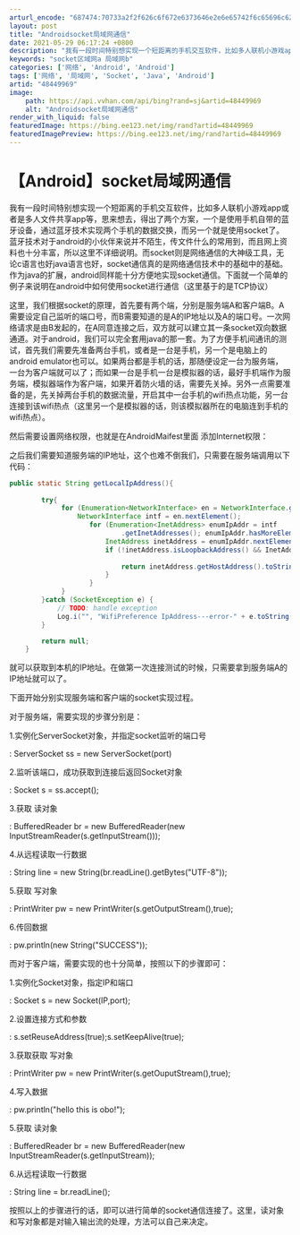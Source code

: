 ```yaml
---
arturl_encode: "687474:70733a2f2f626c6f672e6373646e2e6e65742f6c65696c6261:2f61727469636c652f64657461696c732f3438343439393639"
layout: post
title: "Androidsocket局域网通信"
date: 2021-05-29 06:17:24 +0800
description: "我有一段时间特别想实现一个短距离的手机交互软件，比如多人联机小游戏app或者是多人文件共享app等，"
keywords: "socket区域网a 局域网b"
categories: ['网络', 'Android', 'Android']
tags: ['网络', '局域网', 'Socket', 'Java', 'Android']
artid: "48449969"
image:
    path: https://api.vvhan.com/api/bing?rand=sj&artid=48449969
    alt: "Androidsocket局域网通信"
render_with_liquid: false
featuredImage: https://bing.ee123.net/img/rand?artid=48449969
featuredImagePreview: https://bing.ee123.net/img/rand?artid=48449969
---
```


# 【Android】socket局域网通信

我有一段时间特别想实现一个短距离的手机交互软件，比如多人联机小游戏app或者是多人文件共享app等，思来想去，得出了两个方案，一个是使用手机自带的蓝牙设备，通过蓝牙技术实现两个手机的数据交换，而另一个就是使用socket了。蓝牙技术对于android的小伙伴来说并不陌生，传文件什么的常用到，而且网上资料也十分丰富，所以这里不详细说明。而socket则是网络通信的大神级工具，无论c语言也好java语言也好，socket通信真的是网络通信技术中的基础中的基础。作为java的扩展，android同样能十分方便地实现socket通信。下面就一个简单的例子来说明在android中如何使用socket进行通信（这里基于的是TCP协议）

这里，我们根据socket的原理，首先要有两个端，分别是服务端A和客户端B。A需要设定自己监听的端口号，而B需要知道的是A的IP地址以及A的端口号。一次网络请求是由B发起的，在A同意连接之后，双方就可以建立其一条socket双向数据通道。对于android，我们可以完全套用java的那一套。为了方便手机间通讯的测试，首先我们需要先准备两台手机，或者是一台是手机，另一个是电脑上的android emulator也可以。如果两台都是手机的话，那随便设定一台为服务端，一台为客户端就可以了；而如果一台是手机一台是模拟器的话，最好手机端作为服务端，模拟器端作为客户端，如果开着防火墙的话，需要先关掉。另外一点需要准备的是，先关掉两台手机的数据流量，开启其中一台手机的wifi热点功能，另一台连接到该wifi热点（这里另一个是模拟器的话，则该模拟器所在的电脑连到手机的wifi热点）。

然后需要设置网络权限，也就是在AndroidMaifest里面
添加Internet权限：

<uses-permission android:name="android.permission.INTERNET"/>

之后我们需要知道服务端的IP地址，这个也难不倒我们，只需要在服务端调用以下代码：

```java
public static String getLocalIpAddress(){ 
        
        try{ 
             for (Enumeration<NetworkInterface> en = NetworkInterface.getNetworkInterfaces(); en.hasMoreElements();) { 
                 NetworkInterface intf = en.nextElement();   
                    for (Enumeration<InetAddress> enumIpAddr = intf   
                            .getInetAddresses(); enumIpAddr.hasMoreElements();) {   
                        InetAddress inetAddress = enumIpAddr.nextElement();   
                        if (!inetAddress.isLoopbackAddress() && InetAddressUtils.isIPv4Address(inetAddress.getHostAddress())) {   
                             
                            return inetAddress.getHostAddress().toString();   
                        }   
                    }   
             } 
        }catch (SocketException e) { 
            // TODO: handle exception 
            Log.i("", "WifiPreference IpAddress---error-" + e.toString());
        } 

        return null;  
    } 
```


就可以获取到本机的IP地址。在做第一次连接测试的时候，只需要拿到服务端A的IP地址就可以了。

下面开始分别实现服务端和客户端的socket实现过程。

对于服务端，需要实现的步骤分别是：

1.实例化ServerSocket对象，并指定socket监听的端口号

: ServerSocket ss = new ServerSocket(port)

2.监听该端口，成功获取到连接后返回Socket对象

: Socket s = ss.accept();

3.获取 读对象

: BufferedReader br = new BufferedReader(new InputStreamReader(s.getInputStream()));

4.从远程读取一行数据

: String line = new String(br.readLine().getBytes("UTF-8"));

5.获取 写对象

: PrintWriter pw = new PrintWriter(s.getOutputStream(),true);

6.传回数据

: pw.println(new String("SUCCESS"));

而对于客户端，需要实现的也十分简单，按照以下的步骤即可：

1.实例化Socket对象，指定IP和端口

: Socket s = new Socket(IP,port);

2.设置连接方式和参数

: s.setReuseAddress(true);s.setKeepAlive(true);

3.获取获取 写对象

: PrintWriter pw = new PrintWriter(s.getOuputStream(),true);

4.写入数据

: pw.println("hello this is obo!");

5.获取 读对象

: BufferedReader br = new BufferedReader(new InputStreamReader(s.getInputStream));

6.从远程读取一行数据

: String line = br.readLine();

按照以上的步骤进行的话，即可以进行简单的socket通信连接了。这里，读对象和写对象都是对输入输出流的处理，方法可以自己来决定。